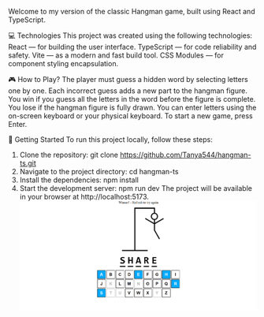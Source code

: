 Welcome to my version of the classic Hangman game, built using React and TypeScript.

💻 Technologies
This project was created using the following technologies:
React — for building the user interface.
TypeScript — for code reliability and safety.
Vite — as a modern and fast build tool.
CSS Modules — for component styling encapsulation.

🎮 How to Play?
The player must guess a hidden word by selecting letters one by one. Each incorrect guess adds a new part to the hangman figure.
You win if you guess all the letters in the word before the figure is complete.
You lose if the hangman figure is fully drawn.
You can enter letters using the on-screen keyboard or your physical keyboard. To start a new game, press Enter.

🚀 Getting Started
To run this project locally, follow these steps:
1. Clone the repository:
   git clone https://github.com/Tanya544/hangman-ts.git
2. Navigate to the project directory:
   cd hangman-ts
3. Install the dependencies:
   npm install
4. Start the development server:
   npm run dev
The project will be available in your browser at http://localhost:5173.
![Game"](hangman/src/asses/hangmanGame.png)
